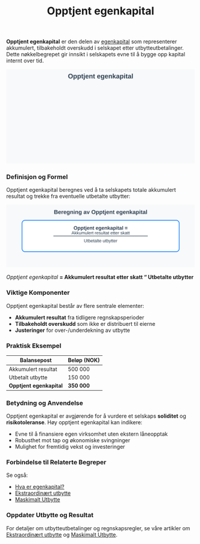 ﻿---
title: "Opptjent egenkapital"
meta_title: "Opptjent egenkapital"
meta_description: '**Opptjent egenkapital** er den delen av [egenkapital](/blogs/regnskap/hva-er-egenkapital "Hva er Egenkapital? Komplett Guide til Egenkapital i Regnskap og Øko...'
slug: opptjent-egenkapital
type: blog
layout: pages/single
---

**Opptjent egenkapital** er den delen av [egenkapital](/blogs/regnskap/hva-er-egenkapital "Hva er Egenkapital? Komplett Guide til Egenkapital i Regnskap og Økonomi") 
som representerer akkumulert, tilbakeholdt overskudd i selskapet etter utbytteutbetalinger. Dette nøkkelbegrepet gir innsikt i 
selskapets evne til å bygge opp kapital internt over tid.

![Illustrasjon av opptjent egenkapital](opptjent-egenkapital-image.svg)

### Definisjon og Formel

Opptjent egenkapital beregnes ved å ta selskapets totale akkumulert resultat og trekke fra eventuelle utbetalte utbytter:

![Beregning av Opptjent egenkapital](opptjent-egenkapital-formel.svg)

*Opptjent egenkapital* **= Akkumulert resultat etter skatt “ Utbetalte utbytter**

### Viktige Komponenter

Opptjent egenkapital består av flere sentrale elementer:

* **Akkumulert resultat** fra tidligere regnskapsperioder
* **Tilbakeholdt overskudd** som ikke er distribuert til eierne
* **Justeringer** for over-/underdekning av utbytte

### Praktisk Eksempel

| **Balansepost**             | **Beløp (NOK)** |
|-----------------------------|-----------------|
| Akkumulert resultat         | 500 000         |
| Utbetalt utbytte            | 150 000         |
| **Opptjent egenkapital**    | **350 000**     |

### Betydning og Anvendelse

Opptjent egenkapital er avgjørende for å vurdere et selskaps **soliditet** og **risikotoleranse**. Høy opptjent egenkapital kan indikere:

* Evne til å finansiere egen virksomhet uten ekstern låneopptak
* Robusthet mot tap og økonomiske svingninger
* Mulighet for fremtidig vekst og investeringer

### Forbindelse til Relaterte Begreper

Se også:

* [Hva er egenkapital?](/blogs/regnskap/hva-er-egenkapital "Hva er Egenkapital? Komplett Guide til Egenkapital i Regnskap og Økonomi")
* [Ekstraordinært utbytte](/blogs/regnskap/ekstraordinart-utbytte "Ekstraordinært Utbytte - Regler og Beregning")
* [Maskimalt Utbytte](/blogs/regnskap/maskimalt-utbytte "Maskimalt Utbytte - Komplett Guide til Utbytteregler og Beregning")

### Oppdater Utbytte og Resultat

For detaljer om utbytteutbetalinger og regnskapsregler, se våre artikler om 
[Ekstraordinært utbytte](/blogs/regnskap/ekstraordinart-utbytte "Ekstraordinært Utbytte - Regler og Beregning") 
og [Maskimalt Utbytte](/blogs/regnskap/maskimalt-utbytte "Maskimalt Utbytte - Komplett Guide til Utbytteregler og Beregning").










